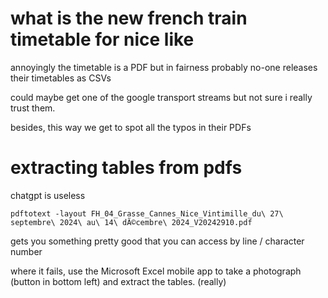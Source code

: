 # what is the new french train timetable for nice like

annoyingly the timetable is a PDF but in fairness probably no-one releases their timetables as CSVs

could maybe get one of the google transport streams but not sure i really trust them.

besides, this way we get to spot all the typos in their PDFs


# extracting tables from pdfs

chatgpt is useless

```
pdftotext -layout FH_04_Grasse_Cannes_Nice_Vintimille_du\ 27\ septembre\ 2024\ au\ 14\ dÃ©cembre\ 2024_V20242910.pdf
```

gets you something pretty good that you can access by line / character number


where it fails, use the Microsoft Excel mobile app to take a photograph (button in bottom left) and extract the tables. (really)
